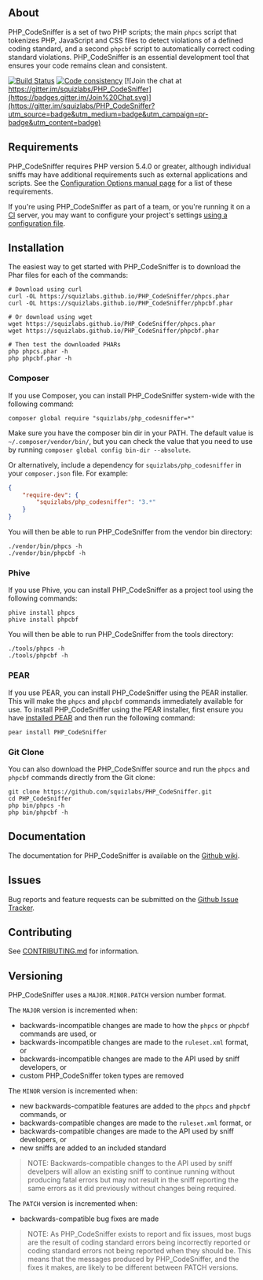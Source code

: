 ## About

PHP\_CodeSniffer is a set of two PHP scripts; the main `phpcs` script that tokenizes PHP, JavaScript and CSS files to detect violations of a defined coding standard, and a second `phpcbf` script to automatically correct coding standard violations. PHP\_CodeSniffer is an essential development tool that ensures your code remains clean and consistent.

[![Build Status](https://travis-ci.org/squizlabs/PHP_CodeSniffer.svg?branch=phpcs-fixer)](https://travis-ci.org/squizlabs/PHP_CodeSniffer) [![Code consistency](http://squizlabs.github.io/PHP_CodeSniffer/analysis/squizlabs/PHP_CodeSniffer/grade.svg)](http://squizlabs.github.io/PHP_CodeSniffer/analysis/squizlabs/PHP_CodeSniffer) [![Join the chat at https://gitter.im/squizlabs/PHP_CodeSniffer](https://badges.gitter.im/Join%20Chat.svg)](https://gitter.im/squizlabs/PHP_CodeSniffer?utm_source=badge&utm_medium=badge&utm_campaign=pr-badge&utm_content=badge)

## Requirements

PHP\_CodeSniffer requires PHP version 5.4.0 or greater, although individual sniffs may have additional requirements such as external applications and scripts. See the [Configuration Options manual page](https://github.com/squizlabs/PHP_CodeSniffer/wiki/Configuration-Options) for a list of these requirements.

If you're using PHP_CodeSniffer as part of a team, or you're running it on a [CI](https://en.wikipedia.org/wiki/Continuous_integration) server, you may want to configure your project's settings [using a configuration file](https://github.com/squizlabs/PHP_CodeSniffer/wiki/Advanced-Usage#using-a-default-configuration-file).


## Installation

The easiest way to get started with PHP\_CodeSniffer is to download the Phar files for each of the commands:
```
# Download using curl
curl -OL https://squizlabs.github.io/PHP_CodeSniffer/phpcs.phar
curl -OL https://squizlabs.github.io/PHP_CodeSniffer/phpcbf.phar

# Or download using wget
wget https://squizlabs.github.io/PHP_CodeSniffer/phpcs.phar
wget https://squizlabs.github.io/PHP_CodeSniffer/phpcbf.phar

# Then test the downloaded PHARs
php phpcs.phar -h
php phpcbf.phar -h
```

### Composer
If you use Composer, you can install PHP_CodeSniffer system-wide with the following command:

    composer global require "squizlabs/php_codesniffer=*"

Make sure you have the composer bin dir in your PATH. The default value is `~/.composer/vendor/bin/`, but you can check the value that you need to use by running `composer global config bin-dir --absolute`.

Or alternatively, include a dependency for `squizlabs/php_codesniffer` in your `composer.json` file. For example:

```json
{
    "require-dev": {
        "squizlabs/php_codesniffer": "3.*"
    }
}
```

You will then be able to run PHP_CodeSniffer from the vendor bin directory:

    ./vendor/bin/phpcs -h
    ./vendor/bin/phpcbf -h

### Phive
If you use Phive, you can install PHP_CodeSniffer as a project tool using the following commands:

    phive install phpcs
    phive install phpcbf

You will then be able to run PHP_CodeSniffer from the tools directory:

    ./tools/phpcs -h
    ./tools/phpcbf -h

### PEAR
If you use PEAR, you can install PHP\_CodeSniffer using the PEAR installer. This will make the `phpcs` and `phpcbf` commands immediately available for use. To install PHP\_CodeSniffer using the PEAR installer, first ensure you have [installed PEAR](http://pear.php.net/manual/en/installation.getting.php) and then run the following command:

    pear install PHP_CodeSniffer

### Git Clone
You can also download the PHP\_CodeSniffer source and run the `phpcs` and `phpcbf` commands directly from the Git clone:

    git clone https://github.com/squizlabs/PHP_CodeSniffer.git
    cd PHP_CodeSniffer
    php bin/phpcs -h
    php bin/phpcbf -h

## Documentation

The documentation for PHP\_CodeSniffer is available on the [Github wiki](https://github.com/squizlabs/PHP_CodeSniffer/wiki).

## Issues

Bug reports and feature requests can be submitted on the [Github Issue Tracker](https://github.com/squizlabs/PHP_CodeSniffer/issues).

## Contributing

See [CONTRIBUTING.md](CONTRIBUTING.md) for information.

## Versioning

PHP_CodeSniffer uses a `MAJOR.MINOR.PATCH` version number format.

The `MAJOR` version is incremented when:
- backwards-incompatible changes are made to how the `phpcs` or `phpcbf` commands are used, or
- backwards-incompatible changes are made to the `ruleset.xml` format, or
- backwards-incompatible changes are made to the API used by sniff developers, or
- custom PHP_CodeSniffer token types are removed

The `MINOR` version is incremented when:
- new backwards-compatible features are added to the `phpcs` and `phpcbf` commands, or
- backwards-compatible changes are made to the `ruleset.xml` format, or
- backwards-compatible changes are made to the API used by sniff developers, or
- new sniffs are added to an included standard

> NOTE: Backwards-compatible changes to the API used by sniff develpers will allow an existing sniff to continue running without producing fatal errors but may not result in the sniff reporting the same errors as it did previously without changes being required.

The `PATCH` version is incremented when:
- backwards-compatible bug fixes are made

> NOTE: As PHP_CodeSniffer exists to report and fix issues, most bugs are the result of coding standard errors being incorrectly reported or coding standard errors not being reported when they should be. This means that the messages produced by PHP_CodeSniffer, and the fixes it makes, are likely to be different between PATCH versions.
